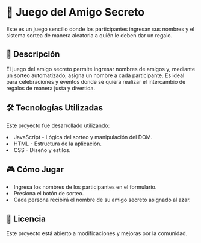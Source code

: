 <h1>🎁 Juego del Amigo Secreto</h1>

<p>Este es un juego sencillo donde los participantes ingresan sus nombres y el sistema sortea de manera aleatoria a quién le deben dar un regalo.</p>

<h2>🚀 Descripción</h2>

<p>El juego del amigo secreto permite ingresar nombres de amigos y, mediante un sorteo automatizado, asigna un nombre a cada participante. Es ideal para celebraciones y eventos donde se quiera realizar el intercambio de regalos de manera justa y divertida.</p>

<h2>🛠️ Tecnologías Utilizadas</h2>

<p>Este proyecto fue desarrollado utilizando:</p>

<li>JavaScript - Lógica del sorteo y manipulación del DOM.</li>

<li>HTML - Estructura de la aplicación.</li>

<li>CSS - Diseño y estilos.</li>

<h2>🎮 Cómo Jugar</h2>

<li>Ingresa los nombres de los participantes en el formulario.</li>

<li>Presiona el botón de sorteo.</li>

<li>Cada persona recibirá el nombre de su amigo secreto asignado al azar.</li>

<h2>📜 Licencia</h2>
 
Este proyecto está abierto a modificaciones y mejoras por la comunidad.


